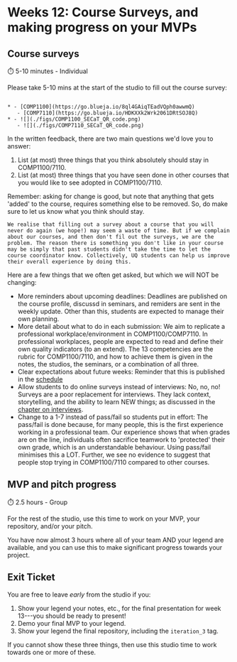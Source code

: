 # Weeks 12: Course Surveys, and making progress on your MVPs

## Course surveys

⏱️ 5-10 minutes - Individual

Please take 5-10 mins at the start of the studio to fill out the course survey:


````{list-table}

* - [COMP1100](https://go.blueja.io/8ql4GAiqTEadVQph0awwmQ)
   - [COMP7110](https://go.blueja.io/HDKXXk2Wrk2061DRtSOJ8Q)
* - ![](./figs/COMP1100_SECaT_QR_code.png)
   - ![](./figs/COMP7110_SECaT_QR_code.png)
````

In the written feedback, there are two main questions we'd love you to answer:

1. List (at most) three things that you think absolutely should stay in COMP1100/7110.
2. List (at most) three things that you have seen done in other courses that you would like to see adopted in COMP1100/7110.

Remember: asking for change is good, but note that anything that gets 'added' to the course, requires something else to be removed. So, do make sure to let us know what you think should stay.

```{note}
We realise that filling out a survey about a course that you will never do again (we hope!) may seem a waste of time. But if we complain about our courses, and then don't fil out the surveys, we are the problem. The reason there is something you don't like in your course may be simply that past students didn't take the time to let the course coordinator know. Collectively, UQ students can help us improve their overall experience by doing this.
```


Here are a few things that we often get asked, but which we will NOT be changing:
* More reminders about upcoming deadlines: Deadlines are published on the course profile, discussd in seminars, and remiders are sent in the weekly update. Other than this, students are expected to manage their own planning.
* More detail about what to do in each submission: We aim to replicate a professional workplace/environment in COMP1100/COMP7110. In professional workplaces, people are expected to read and define their own quality indicators (to an extend). The 13 competencies are the rubric for COMP1100/7110, and how to achieve them is given in the notes, the studios, the seminars, or a combination of all three.
* Clear expectations about future weeks: Reminder that this is published in the [schedule](https://comp1100.github.io/intro.html#schedule)
* Allow students to do online surveys instead of interviews: No, no, no! Surveys are a poor replacement for interviews. They lack context, storytelling, and the ability to learn NEW things; as discussed in the [chapter on interviews](sec:interviews).
* Change to a 1-7 instead of pass/fail so students put in effort: The pass/fail is done because, for many people, this is the first experience working in a professional team. Our experience shows that when grades are on the line, individuals often sacrifice teamwork to 'protected' their own grade, which is an understandable behaviour. Using pass/fail minimises this a LOT. Further, we see no evidence to suggest that people stop trying in COMP1100/7110 compared to other courses.

## MVP and pitch progress

⏱️ 2.5 hours - Group

For the rest of the studio, use this time to work on your MVP, your repository, and/or your pitch.

You have now almost 3 hours where all of your team AND your legend are available, and you can use this to make significant progress towards your project.

## Exit Ticket

You are free to leave *early* from the studio if you:

1. Show your legend your notes, etc., for the final presentation for week 13---you should be ready to present!
2. Demo your final MVP to your legend.
3. Show your legend the final repository, including the `iteration_3` tag.

If you cannot show these three things, then use this studio time to work towards one or more of these.
